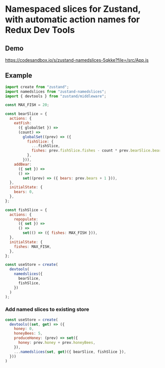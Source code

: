 # Namespaced slices for Zustand, with automatic action names for Redux Dev Tools

## Demo

https://codesandbox.io/s/zustand-namedslices-5qkke?file=/src/App.js

## Example

```js
import create from "zustand";
import namedslices from "zustand-namedslices";
import { devtools } from "zustand/middleware";

const MAX_FISH = 20;

const bearSlice = {
  actions: {
    eatFish:
      ({ globalSet }) =>
      (count) =>
        globalSet((prev) => ({
          fishSlice: {
            ...fishSlice,
            fishes: prev.fishSlice.fishes - count * prev.bearSlice.bears,
          },
        })),
    addBear:
      ({ set }) =>
      () =>
        set((prev) => ({ bears: prev.bears + 1 })),
  },
  initialState: {
    bears: 0,
  },
};

const fishSlice = {
  actions: {
    repopulate:
      ({ set }) =>
      () =>
        set(() => ({ fishes: MAX_FISH })),
  },
  initialState: {
    fishes: MAX_FISH,
  },
};

const useStore = create(
  devtools(
    namedslices({
      bearSlice,
      fishSlice,
    })
  )
);
```

### Add named slices to existing store

```js
const useStore = create(
  devtools((set, get) => ({
    honey: 0,
    honeyBees: 5,
    produceHoney: (prev) => set({
      honey: prev.honey + prev.honeyBees,
    }),
    ...namedslices(set, get)({ bearSlice, fishSlice }),
  }))
)
```
